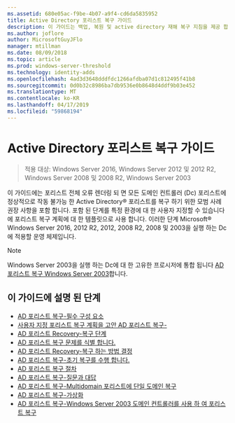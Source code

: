 ```yaml
---
ms.assetid: 680e05ac-f9be-4b07-a9f4-cd6da5835952
title: Active Directory 포리스트 복구 가이드
description: 이 가이드는 백업, 복원 및 active directory 재해 복구 지침을 제공 합니다.
ms.author: joflore
author: MicrosoftGuyJFlo
manager: mtillman
ms.date: 08/09/2018
ms.topic: article
ms.prod: windows-server-threshold
ms.technology: identity-adds
ms.openlocfilehash: 4ad3d3648dddfdc1266afdba07d1c812495f41b8
ms.sourcegitcommit: 0d0b32c8986ba7db9536e0b8648d4ddf9b03e452
ms.translationtype: MT
ms.contentlocale: ko-KR
ms.lasthandoff: 04/17/2019
ms.locfileid: "59868194"
---
```

# <a name="active-directory-forest-recovery-guide"></a>Active Directory 포리스트 복구 가이드

>적용 대상: Windows Server 2016, Windows Server 2012 및 2012 R2, Windows Server 2008 및 2008 R2, Windows Server 2003

이 가이드에는 포리스트 전체 오류 렌더링 되 면 모든 도메인 컨트롤러 (Dc) 포리스트에 정상적으로 작동 불가능 한 Active Directory® 포리스트를 복구 하기 위한 모범 사례 권장 사항을 포함 합니다. 포함 된 단계를 특정 환경에 대 한 사용자 지정할 수 있습니다에 포리스트 복구 계획에 대 한 템플릿으로 사용 합니다. 이러한 단계 Microsoft® Windows Server 2016, 2012 R2, 2012, 2008 R2, 2008 및 2003을 실행 하는 Dc에 적용할 운영 체제입니다.  
  
> [!NOTE]
> Windows Server 2003을 실행 하는 Dc에 대 한 고유한 프로시저에 통합 됩니다 [AD 포리스트 복구 Windows Server 2003](AD-Forest-Recovery-Windows-Server-2003.md)합니다.  
  
## <a name="steps-outlined-in-this-guide"></a>이 가이드에 설명 된 단계
  
- [AD 포리스트 복구-필수 구성 요소](AD-Forest-Recovery-Prerequisties.md)  
- [사용자 지정 포리스트 복구 계획을 고안 AD 포리스트 복구-](AD-Forest-Recovery-Devising-a-Plan.md)  
- [AD 포리스트 Recovery-복구 단계](AD-Forest-Recovery-Steps-For-Restoring.md)
- [AD 포리스트 복구 문제를 식별 합니다.](AD-Forest-Recovery-Identify-the-Problem.md)
- [AD 포리스트 Recovery-복구 하는 방법 결정](AD-Forest-Recovery-Determine-how-to-Recover.md)
- [AD 포리스트 복구-초기 복구를 수행 합니다.](AD-Forest-Recovery-Perform-initial-recovery.md)  
- [AD 포리스트 복구 절차](AD-Forest-Recovery-Procedures.md)  
- [AD 포리스트 복구-질문과 대답](AD-Forest-Recovery-FAQ.md)  
- [AD 포리스트 복구-Multidomain 포리스트에 단일 도메인 복구](AD-Forest-Recovery-Single-Domain-in-Multidomain-Recovery.md)  
- [AD 포리스트 복구-가상화](AD-Forest-Recovery-Virtualization.md)
- [AD 포리스트 복구-Windows Server 2003 도메인 컨트롤러를 사용 하 여 포리스트 복구](AD-Forest-Recovery-Windows-Server-2003.md)  
